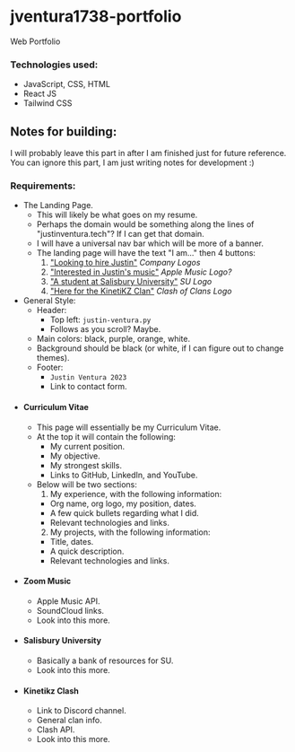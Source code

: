# jventura1738-portfolio
Web Portfolio

### Technologies used:
- JavaScript, CSS, HTML
- React JS
- Tailwind CSS


## Notes for building:

I will probably leave this part in after I am finished just for future reference.  You can ignore this part, I am just writing notes for development :)

### Requirements:
- The Landing Page.
  - This will likely be what goes on my resume.
  - Perhaps the domain would be something along the lines of "justinventura.tech"?  If I can get that domain.
  - I will have a universal nav bar which will be more of a banner.
  - The landing page will have the text "I am..." then 4 buttons:
    1. ["Looking to hire Justin"](#curriculum-vitae) *Company Logos*
    2. ["Interested in Justin's music"](#zoom-music) *Apple Music Logo?*
    3. ["A student at Salisbury University"](#salisbury-university) *SU Logo*
    4. ["Here for the KinetiKZ Clan"](#kinetikz-clash) *Clash of Clans Logo*
- General Style:
  - Header:
    - Top left: `justin-ventura.py`
    - Follows as you scroll?  Maybe.
  - Main colors: black, purple, orange, white.
  - Background should be black (or white, if I can figure out to change themes).
  - Footer:
    - `Justin Ventura 2023`
    - Link to contact form.
- #### Curriculum Vitae
  - This page will essentially be my Curriculum Vitae.
  - At the top it will contain the following:
    - My current position.
    - My objective.
    - My strongest skills.
    - Links to GitHub, LinkedIn, and YouTube.
  - Below will be two sections:
    1. My experience, with the following information:
      - Org name, org logo, my position, dates.
      - A few quick bullets regarding what I did.
      - Relevant technologies and links.
    2. My projects, with the following information:
      - Title, dates.
      - A quick description.
      - Relevant technologies and links.
- #### Zoom Music
  - Apple Music API.
  - SoundCloud links.
  - Look into this more.
- #### Salisbury University
  - Basically a bank of resources for SU.
  - Look into this more.
- #### Kinetikz Clash
  - Link to Discord channel.
  - General clan info.
  - Clash API.
  - Look into this more.
